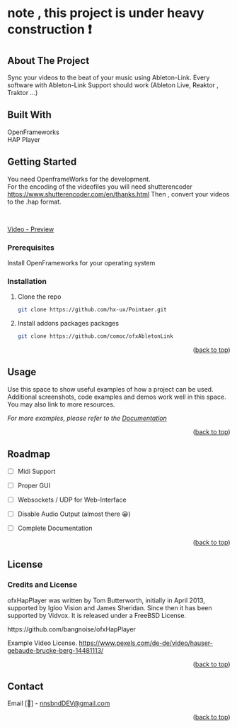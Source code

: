 
# note , this project is under heavy construction ❗


<!-- ABOUT THE PROJECT -->

## About The Project

<!-- [![Pointaer][product-screenshot]](https://example.com) -->
Sync your videos to the beat of your music using Ableton-Link.
Every software with  Ableton-Link Support should work (Ableton Live, Reaktor , Traktor ...) 

## Built With

OpenFrameworks </br>
HAP Player 


## Getting Started

You need OpenframeWorks for the development.
<br>For the encoding of the videofiles you will need shutterencoder https://www.shutterencoder.com/en/thanks.html
Then , convert your videos to the .hap format.

<br>

[Video - Preview ](https://youtu.be/zRZLhfy_L9g)
### Prerequisites
Install OpenFrameworks for your operating system
### Installation


1. Clone the repo
   ```sh
   git clone https://github.com/hx-ux/Pointaer.git
   ```
2. Install addons packages packages
   ```sh
   git clone https://github.com/comoc/ofxAbletonLink
   ```


<p align="right">(<a href="#readme-top">back to top</a>)</p>

<!-- USAGE EXAMPLES -->

## Usage

Use this space to show useful examples of how a project can be used. Additional screenshots, code examples and demos work well in this space. You may also link to more resources.

_For more examples, please refer to the [Documentation](https://example.com)_

<p align="right">(<a href="#readme-top">back to top</a>)</p>

<!-- ROADMAP -->

## Roadmap


- [ ] Midi Support
- [ ] Proper GUI
- [ ] Websockets / UDP for Web-Interface
- [ ] Disable Audio Output (almost there 😀)
- [ ] Complete Documentation 


<p align="right">(<a href="#readme-top">back to top</a>)</p>

<!-- LICENSE -->

## License

### Credits and License

<p>ofxHapPlayer was written by Tom Butterworth, initially in April 2013, supported by Igloo Vision and James Sheridan. Since then it has been supported by Vidvox. It is released under a FreeBSD License.<p>
https://github.com/bangnoise/ofxHapPlayer



Example Video License.
https://www.pexels.com/de-de/video/hauser-gebaude-brucke-berg-14481113/



<p align="right">(<a href="#readme-top">back to top</a>)</p>

<!-- CONTACT -->

## Contact

Email [📨] - nnsbndDEV@gmail.com

<p align="right">(<a href="#readme-top">back to top</a>)</p>
